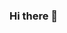 ### Hi there 👋
<!-- <div align="center">
	<br>
	<a href="https://github.com/davidrhodus/davidrhodus/master/header.svg">
		<img src="header.svg" width="800" height="450">
	</a>
	<br>

</div> -->

<!--
**davidrhodus/davidrhodus** is a ✨ _special_ ✨ repository because its `README.md` (this file) appears on your GitHub profile.

Here are some ideas to get you started:

- 🔭 I’m currently working on ...
- 🌱 I’m currently learning ...
- 👯 I’m looking to collaborate on ...
- 🤔 I’m looking for help with ...
- 💬 Ask me about ...
- 📫 How to reach me: ...
- 😄 Pronouns: ...
- ⚡ Fun fact: ...
- 	<br>Wanna chat? :point_right: @ me on <a href="https://twitter.com/davidrhodus">Twitter</a> or hmu on <a href="https://www.linkedin.com/in/davidrhodus/">LinkedIn</a>
-->
